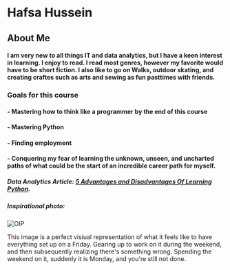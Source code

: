 # Hafsa Hussein
## About Me
#### I am very new to all things IT and data analytics, but I have a keen interest in learning. I enjoy to read. I read most genres, however my favorite would have to be short fiction. I also like to go on Walks, outdoor skating, and creating craftes such as arts and sewing as fun pasttimes with friends.
### Goals for this course
#### - Mastering how to think like a programmer by the end of this course
#### - Mastering Python 
#### - Finding employment 
#### - Conquering my fear of learning the unknown, unseen, and uncharted paths of what could be the start of an incredible career path for myself.
##### Data Analytics Article: [5 Advantages and Disadvantages Of Learning Python](https://www.educative.io/blog/why-learn-python).
##### Inspirational photo: 
![OIP](https://github.com/user-attachments/assets/d9c2feb4-7010-4a55-aff7-03f84839cb03)

This image is a perfect visiual representation of what it feels like to have everything set up on  a Friday. Gearing up to work on it during the weekend, and then subsequently realizing there's something wrong. Spending the weekend on it, suddenly it is Monday, and you're still not done.
